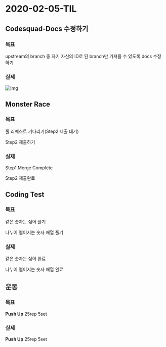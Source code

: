 # 2020-02-05-TIL

## Codesquad-Docs 수정하기

### 목표

upstream의 branch 중 자기 자신의 ID로 된 branch만 가져올 수 있도록 docs 수정하기

### 실제

![img](https://i.imgur.com/ZfRe7hY.png)

## Monster Race

### 목표

풀 리퀘스트 기다리기(Step2 제출 대기)

Step2 제출하기

### 실제

Step1 Merge Complete

Step2 제출완료

## Coding Test

### 목표

같은 숫자는 싫어 풀기

나누어 떨어지는 숫자 배열 풀기

### 실제

같은 숫자는 싫어 완료

나누어 떨어지는 숫자 배열 완료

## 운동

### 목표

**Push Up** 25rep 5set

### 실제

**Push Up** 25rep 5set
